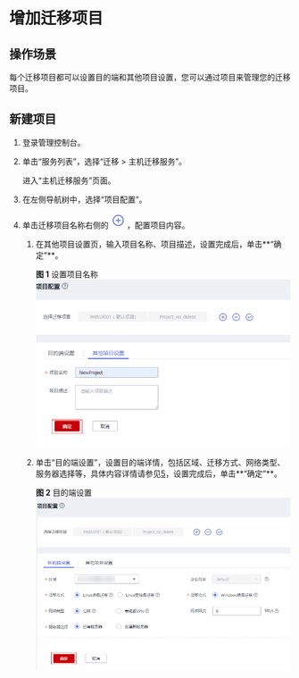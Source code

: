 # 增加迁移项目<a name="sms_03_0044"></a>

## 操作场景<a name="zh-cn_topic_0249618219_section136982461112"></a>

每个迁移项目都可以设置目的端和其他项目设置，您可以通过项目来管理您的迁移项目。

## 新建项目<a name="zh-cn_topic_0249618219_section1743410332117"></a>

1.  登录管理控制台。
2.  单击“服务列表”，选择“迁移 \> 主机迁移服务”。

    进入“主机迁移服务”页面。

3.  在左侧导航树中，选择“项目配置”。
4.  单击迁移项目名称右侧的![](figures/新增项目.png)，配置项目内容。
    1.  在其他项目设置页，输入项目名称、项目描述，设置完成后，单击**“确定”**。

        **图 1**  设置项目名称<a name="zh-cn_topic_0249618219_fig12273163822618"></a>  
        ![](figures/设置项目名称.png "设置项目名称")

    2.  单击“目的端设置”，设置目的端详情，包括区域、迁移方式、网络类型、服务器选择等，具体内容详情请参见[5](设置目的端.md#zh-cn_topic_0253313951_li18203141120)，设置完成后，单击**“确定”**。

        **图 2**  目的端设置<a name="zh-cn_topic_0249618219_fig1886145253010"></a>  
        ![](figures/目的端设置.png "目的端设置")



